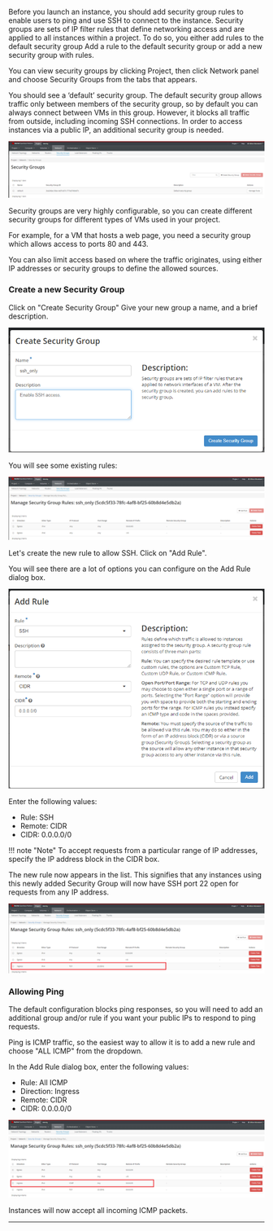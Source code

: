 Before you launch an instance, you should add security group rules to enable users to ping and use SSH to connect to the instance. Security groups are sets of IP filter rules that define networking access and are applied to all instances within a project. To do so, you either add rules to the default security group Add a rule to the default security group or add a new security group with rules.

You can view security groups by clicking Project, then click Network panel and choose Security Groups from the tabs that appears.

You should see a ‘default’ security group. The default security group allows traffic only between members of the security group, so by default you can always connect between VMs in this group. However, it blocks all traffic from outside, including incoming SSH connections. In order to access instances via a public IP, an additional security group is needed.

![Security Groups](images/security_groups.png)

Security groups are very highly configurable, so you can create different security groups for different types of VMs used in your project.

For example, for a VM that hosts a web page, you need a security group which allows access to ports 80 and 443.

You can also limit access based on where the traffic originates, using either IP addresses or security groups to define the allowed sources.

### Create a new Security Group
Click on "Create Security Group"  Give your new group a name, and a brief description.

![Create a Security Group](images/create_security_group.png)

You will see some existing rules:

![Existing Security Group Rules](images/security_group_rules.png)

Let's create the new rule to allow SSH. Click on "Add Rule".

You will see there are a lot of options you can configure on the Add Rule dialog box.

![Adding SSH in Security Group Rules](images/security_group_add_rule.png)

Enter the following values:

- Rule: SSH
- Remote: CIDR
- CIDR: 0.0.0.0/0

!!! note "Note"
    To accept requests from a particular range of IP addresses, specify the IP address block in the CIDR box.

The new rule now appears in the list. This signifies that any instances using this newly added Security Group will now have SSH port 22 open for requests from any IP address.

![Adding SSH in Security Group Rules](images/added_ssh_security_rule.png)

### Allowing Ping
The default configuration blocks ping responses, so you will need to add an additional group and/or rule
if you want your public IPs to respond to ping requests.

Ping is ICMP traffic, so the easiest way to allow it is to add a new rule and choose "ALL ICMP" from the dropdown.

In the Add Rule dialog box, enter the following values:

- Rule: All ICMP
- Direction: Ingress
- Remote: CIDR
- CIDR: 0.0.0.0/0

![Adding ICMP - ping in Security Group Rules](images/ping_icmp_security_rule.png)

Instances will now accept all incoming ICMP packets.

---
